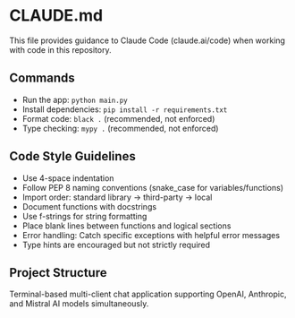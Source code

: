 # CLAUDE.md

This file provides guidance to Claude Code (claude.ai/code) when working with code in this repository.

## Commands
- Run the app: `python main.py`
- Install dependencies: `pip install -r requirements.txt`
- Format code: `black .` (recommended, not enforced)
- Type checking: `mypy .` (recommended, not enforced)

## Code Style Guidelines
- Use 4-space indentation
- Follow PEP 8 naming conventions (snake_case for variables/functions)
- Import order: standard library → third-party → local
- Document functions with docstrings
- Use f-strings for string formatting
- Place blank lines between functions and logical sections
- Error handling: Catch specific exceptions with helpful error messages
- Type hints are encouraged but not strictly required

## Project Structure
Terminal-based multi-client chat application supporting OpenAI, Anthropic, and Mistral AI models simultaneously.